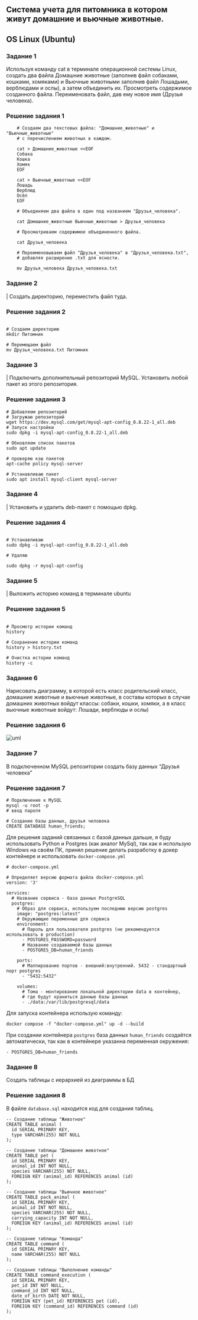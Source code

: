 ## Система учета для питомника в котором живут домашние и вьючные животные.

## OS Linux (Ubuntu)

### Задание 1

Используя команду cat в терминале операционной системы Linux, создать два файла Домашние животные (заполнив файл собаками, кошками,
хомяками) и Вьючные животными заполнив файл Лошадьми, верблюдами и
ослы), а затем объединить их. Просмотреть содержимое созданного файла.
Переименовать файл, дав ему новое имя (Друзья человека).

### Решение задания 1

```
    # Создаем два текстовых файла: "Домашние_животные" и "Вьючные_животные"
    # с перечислением животных в каждом.

    cat > Домашние_животные <<EOF
    Собака
    Кошка
    Хомяк
    EOF

    cat > Вьючные_животные <<EOF
    Лошадь
    Верблюд
    Осёл
    EOF

    # Объединяем два файла в один под названием "Друзья_человека".

    cat Домашние_животные Вьючные_животные > Друзья_человека

    # Просматриваем содержимое объединенного файла.

    cat Друзья_человека

    # Переименовываем файл "Друзья_человека" в "Друзья_человека.txt",
    # добавляя расширение .txt для ясности.

    mv Друзья_человека Друзья_человека.txt

```


### Задание 2

| Создать директорию, переместить файл туда.

### Решение задания 2

```

# Создаем директорию
mkdir Питомник

# Перемещаем файл
mv Друзья_человека.txt Питомник

```


### Задание 3

| Подключить дополнительный репозиторий MySQL. Установить любой пакет
из этого репозитория.

### Решение задания 3

```
# Добавляем репозиторий
# Загружаю репозиторий
wget https://dev.mysql.com/get/mysql-apt-config_0.8.22-1_all.deb
# Запуск настройки
sudo dpkg -i mysql-apt-config_0.8.22-1_all.deb

# Обновляем список пакетов
sudo apt update

# проверяю кэш пакетов
apt-cache policy mysql-server

# Устанавливаю пакет
sudo apt install mysql-client mysql-server

```

### Задание 4

| Установить и удалить deb-пакет с помощью dpkg.

### Решение задания 4
```

# Устанавливаю
sudo dpkg -i mysql-apt-config_0.8.22-1_all.deb

# Удаляю

sudo dpkg -r mysql-apt-config
```

### Задание 5

| Выложить историю команд в терминале ubuntu

### Решение задания 5

```

# Просмотр истории команд
history

# Сохранение истории команд
history > history.txt

# Очистка истории команд
history -c

```

### Задание 6

Нарисовать диаграмму, в которой есть класс родительский класс, домашние
животные и вьючные животные, в составы которых в случае домашних
животных войдут классы: собаки, кошки, хомяки, а в класс вьючные животные
войдут: Лошади, верблюды и ослы)

### Решение задания 6

![uml](uml.png "UML")

### Задание 7

 В подключенном MySQL репозитории создать базу данных “Друзья
человека”

### Решение задания 7

``` 
# Подключение к MySQL
mysql -u root -p
# ввод пароля

# Создание базы данных, друзья человека
CREATE DATABASE human_friends;

```
Для решения заданий связанных с базой данных дальше, я буду использовать Python и Postgres (как аналог MySql), так как я использую Windows на своём ПК, принял решение делать разработку в докер контейнере и использовать `docker-compose.yml `

```
# docker-compose.yml

# Определяет версию формата файла docker-compose.yml
version: '3'  

services:
  # Название сервиса - база данных PostgreSQL
  postgres:  
    # Образ для сервиса, используем последнюю версию postgres
    image: "postgres:latest"  
    # Окружающие переменные для сервиса
    environment:  
      # Пароль для пользователя postgres (не рекомендуется использовать в production)
      - POSTGRES_PASSWORD=password  
      # Название создаваемой базы данных
      - POSTGRES_DB=human_friends  

    ports:
      # Маппирование портов - внешний:внутренний. 5432 - стандартный порт postgres
      - "5432:5432"  

    volumes:
      # Тома - монтирование локальной директории data в контейнер, 
      # где будут храниться данные базы данных
      - ./data:/var/lib/postgresql/data  

```

Для запуска контейнера использую команду:

```docker compose -f "docker-compose.yml" up -d --build ```

При создании контейнера `postgres` база данных `human_friends` создаётся автоматически, так как в контейнере указанна переменная окружения:

```- POSTGRES_DB=human_friends  ```

### Задание 8

Создать таблицы с иерархией из диаграммы в БД


### Решение задания 8

В файле `database.sql` находится код для создания таблиц.

```
-- Создание таблицы "Животное"
CREATE TABLE animal (
  id SERIAL PRIMARY KEY,
  type VARCHAR(255) NOT NULL
);

-- Создание таблицы "Домашнее животное"
CREATE TABLE pet (
  id SERIAL PRIMARY KEY,
  animal_id INT NOT NULL,
  species VARCHAR(255) NOT NULL,
  FOREIGN KEY (animal_id) REFERENCES animal (id)
);

-- Создание таблицы "Вьючное животное"
CREATE TABLE pack_animal (
  id SERIAL PRIMARY KEY,
  animal_id INT NOT NULL,
  species VARCHAR(255) NOT NULL,
  carrying_capacity INT NOT NULL,
  FOREIGN KEY (animal_id) REFERENCES animal (id)
);

-- Создание таблицы "Команда"
CREATE TABLE command (
  id SERIAL PRIMARY KEY,
  name VARCHAR(255) NOT NULL
);

-- Создание таблицы "Выполнение команды"
CREATE TABLE command_execution (
  id SERIAL PRIMARY KEY,
  pet_id INT NOT NULL,
  command_id INT NOT NULL,
  date_of_birth DATE NOT NULL,
  FOREIGN KEY (pet_id) REFERENCES pet (id),
  FOREIGN KEY (command_id) REFERENCES command (id)
);


```